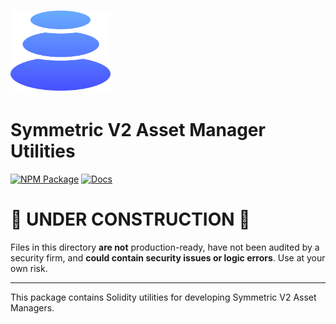 # <img src="../../logo.svg" alt="Balancer" height="128px">

# Symmetric V2 Asset Manager Utilities

[![NPM Package](https://img.shields.io/npm/v/@balancer-labs/v2-asset-manager-utils.svg)](https://www.npmjs.org/package/@balancer-labs/v2-asset-manager-utils)
[![Docs](https://img.shields.io/badge/docs-%F0%9F%93%84-blue)](https://docs.balancer.fi/developers/smart-contracts/apis/asset-managers)

# 🚧 UNDER CONSTRUCTION 🚧

Files in this directory **are not** production-ready, have not been audited by a security firm, and **could contain security issues or logic errors**. Use at your own risk.

---

This package contains Solidity utilities for developing Symmetric V2 Asset Managers.
